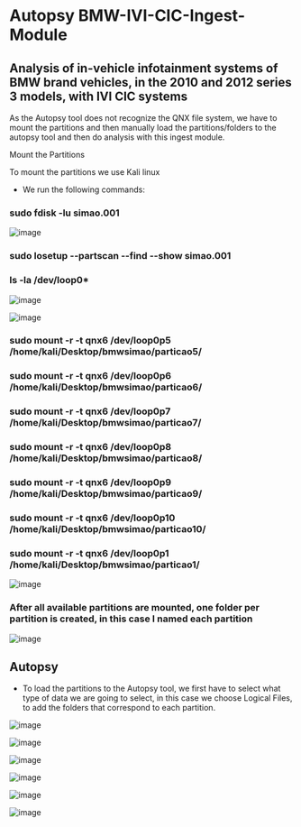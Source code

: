 # Autopsy BMW-IVI-CIC-Ingest-Module 
## Analysis of in-vehicle infotainment systems of BMW brand vehicles, in the 2010 and 2012 series 3 models, with IVI CIC systems

As the Autopsy tool does not recognize the QNX file system, we have to mount the partitions and then manually load the partitions/folders to the autopsy tool and then do analysis with this ingest module.

Mount the Partitions

To mount the partitions we use Kali linux

 - We run the following commands:

### sudo fdisk -lu simao.001

![image](https://user-images.githubusercontent.com/33206506/190868473-71915f6d-47f4-4dc7-8b5b-ed00a7222fc1.png)

### sudo losetup --partscan --find --show simao.001

### ls -la /dev/loop0*


   ![image](https://user-images.githubusercontent.com/33206506/190868500-f224a0be-ebd0-4f17-8070-0af34065ef40.png)


   ![image](https://user-images.githubusercontent.com/33206506/190868506-6da54711-bcb4-4726-a9bd-a29524add5db.png)



### sudo mount -r -t qnx6 /dev/loop0p5 /home/kali/Desktop/bmwsimao/particao5/

### sudo mount -r -t qnx6 /dev/loop0p6 /home/kali/Desktop/bmwsimao/particao6/

### sudo mount -r -t qnx6 /dev/loop0p7 /home/kali/Desktop/bmwsimao/particao7/

### sudo mount -r -t qnx6 /dev/loop0p8 /home/kali/Desktop/bmwsimao/particao8/

### sudo mount -r -t qnx6 /dev/loop0p9 /home/kali/Desktop/bmwsimao/particao9/

### sudo mount -r -t qnx6 /dev/loop0p10 /home/kali/Desktop/bmwsimao/particao10/

### sudo mount -r -t qnx6 /dev/loop0p1 /home/kali/Desktop/bmwsimao/particao1/


![image](https://user-images.githubusercontent.com/33206506/190868527-3492bda0-7a7e-4960-924d-97e43f2287a1.png)


### After all available partitions are mounted, one folder per partition is created, in this case I named each partition


![image](https://user-images.githubusercontent.com/33206506/190868543-34ec45ae-1ec3-42d1-b853-a5a0c52ddd6e.png)


## Autopsy

- To load the partitions to the Autopsy tool, we first have to select what type of data we are going to select, in this case we choose Logical Files, to add the folders that correspond to each partition.

![image](https://user-images.githubusercontent.com/33206506/190868642-2adc99d3-b3fd-4f1a-b910-8baeb4ba4afc.png)


![image](https://user-images.githubusercontent.com/33206506/190868669-075447fc-da0c-423b-9dce-043370e33460.png)


![image](https://user-images.githubusercontent.com/33206506/190868685-fb721ae2-086c-46c6-98e9-690f73ddef8b.png)


![image](https://user-images.githubusercontent.com/33206506/190868724-4b47c5e1-8b66-4a2e-95d1-1c78f84a8a54.png)


![image](https://user-images.githubusercontent.com/33206506/190868753-7a4fc258-f44f-40cc-88aa-e9c493fcff0a.png)


![image](https://user-images.githubusercontent.com/33206506/190868762-55ff54a7-0ddc-43f9-a97c-ecbe9996e3bf.png)











